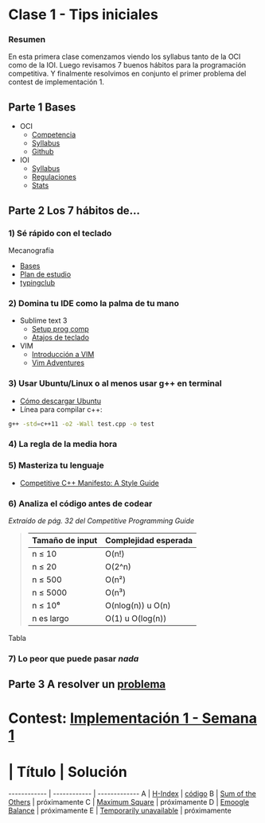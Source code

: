 # Clase 1 - Tips iniciales
### Resumen
En esta primera clase comenzamos viendo los syllabus tanto de la OCI como de la IOI. Luego revisamos 7 buenos hábitos para la programación competitiva. Y finalmente resolvimos en conjunto el primer problema del contest de implementación 1.

## Parte 1 Bases
* OCI
  * [Competencia](https://www.olimpiada-informatica.cl/competencia)
  * [Syllabus](https://github.com/OCIoficial/syllabus/releases/download/v2020/oci-syllabus.pdf)
  * [Github](https://github.com/OCIoficial)
* IOI
  * [Syllabus](https://ioinformatics.org/page/syllabus/12)
  * [Regulaciones](https://ioinformatics.org/page/regulations/9)
  * [Stats](http://stats.ioinformatics.org/countries/)

## Parte 2 Los 7 hábitos de...

### 1) Sé rápido con el teclado

Mecanografía
* [Bases](https://www.youtube.com/watch?v=Z0ECOCVU05s)
* [Plan de estudio](https://www.youtube.com/watch?v=gCtBGEh_WkE)
* [typingclub](https://www.typingclub.com/mecanografia)


### 2) Domina tu IDE como la palma de tu mano

  * Sublime text 3
    * [Setup prog comp](https://www.youtube.com/watch?v=lIRVZnPCtlw)
    * [Atajos de teclado](https://www.youtube.com/watch?v=pE4DblFXiN0)
  * VIM
    * [Introducción a VIM](https://www.youtube.com/watch?v=MsNrSV3f_r0)
    * [Vim Adventures](https://vim-adventures.com/)

### 3) Usar Ubuntu/Linux o al menos usar g++ en terminal
  * [Cómo descargar Ubuntu](https://www.youtube.com/watch?v=9CYc8_fo1c8)
  * Línea para compilar c++: 
  ```bash 
  g++ -std=c++11 -o2 -Wall test.cpp -o test
  ```
### 4) La regla de la media hora

### 5) Masteriza tu lenguaje
  * [Competitive C++ Manifesto: A Style Guide](https://codeforces.com/blog/entry/64218)

### 6) Analiza el código antes de codear
*Extraído de pág. 32 del Competitive Programming Guide*
>  Tamaño de input | Complejidad esperada
>------------ | -------------
>n ≤ 10 | O(n!)
>n ≤ 20 | O(2^n)
>n ≤ 500 | O(n²)
>n ≤ 5000 | O(n³)
>n ≤ 10⁶ | O(nlog(n)) u O(n)
>n es largo | O(1) u O(log(n))
Tabla 
### 7) Lo peor que puede pasar *nada*

## Parte 3 A resolver un [problema](https://vjudge.net/contest/437901#problem/A)

# Contest: [Implementación 1 - Semana 1](https://vjudge.net/contest/437901)
# | Título | Solución
------------ | ------------ | -------------
A | [H-Index](https://vjudge.net/contest/437901#problem/A) | [código](https://github.com/matiasfernandez1/Road-to-Gold-OCI/blob/main/Clases/Semana%201/A%20-%20H-Index.cpp)
B | [Sum of the Others](https://vjudge.net/contest/437901#problem/B)  | próximamente
C | [Maximum Square](https://vjudge.net/contest/437901#problem/C) | próximamente
D | [Emoogle Balance](https://vjudge.net/contest/437901#problem/D) | próximamente
E | [Temporarily unavailable](https://vjudge.net/contest/437901#problem/E) | próximamente
